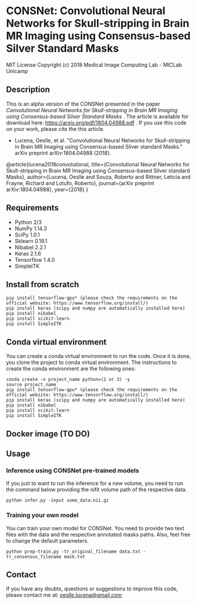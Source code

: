 CONSNet: Convolutional Neural Networks for Skull-stripping in Brain MR Imaging using Consensus-based Silver Standard Masks 
==========================================================================================================================

MIT License
Copyright (c) 2018 Medical Image Computing Lab - MICLab Unicamp


## Description

This is an alpha version of the CONSNet presented in the paper *Convolutional Neural Networks for Skull-stripping in Brain MR Imaging using Consensus-based Silver Standard Masks* . The article is available for download here: https://arxiv.org/pdf/1804.04988.pdf . If you use this code on your work, please cite the this article.

- Lucena, Oeslle, et al. "Convolutional Neural Networks for Skull-stripping in Brain MR Imaging using Consensus-based Silver standard Masks." arXiv preprint arXiv:1804.04988 (2018).

@article{lucena2018convolutional,
  title={Convolutional Neural Networks for Skull-stripping in 
  Brain MR Imaging using Consensus-based Silver standard Masks},
  author={Lucena, Oeslle and Souza, Roberto and Rittner, Leticia and 
  Frayne, Richard and Lotufo, Roberto},
  journal={arXiv preprint arXiv:1804.04988},
  year={2018}
}


## Requirements
- Python 2/3
- NumPy 1.14.3
- SciPy 1.0.1 
- Sklearn 0.19.1
- Nibabel 2.2.1 
- Keras 2.1.6
- Tensorflow 1.4.0
- SimpleITK

## Install from scratch

```
pip install tensorflow-gpu* (please check the requirements on the official website: https://www.tensorflow.org/install/)
pip install keras (scipy and numpy are automatically installed here)
pip install nibabel
pip install scikit-learn
pip install SimpleITK
```

## Conda virtual environment
You can create a conda virtual environment to run the code. Once it is done, you clone the project to conda virtual environment. The instructions to create the conda environment are the following ones:

```
conda create -n project_name python=(2 or 3) -y
source project_name
pip install tensorflow-gpu* (please check the requirements on the official website: https://www.tensorflow.org/install/)
pip install keras (scipy and numpy are automatically installed here)
pip install nibabel
pip install scikit-learn
pip install SimpleITK
```

## Docker image (TO DO)

## Usage

### Inference using CONSNet pre-trained models
If you just to want to run the inference for a new volume, you need to run the command below providing the nifit volume path of the respective data. 

```
python infer.py -input some_data.nii.gz
```

### Training your own model
You can train your own model for CONSNet. You need to provide two text files with the data and the respective annotated masks paths. Also, feel free to change the default parameters.

```
python prep-train.py -tr_original_filename data.txt -tr_consensus_filename mask.txt
```


## Contact

If you have any doubts, questions or suggestions to improve this code, please contact me at: oeslle.lucena@gmail.com

